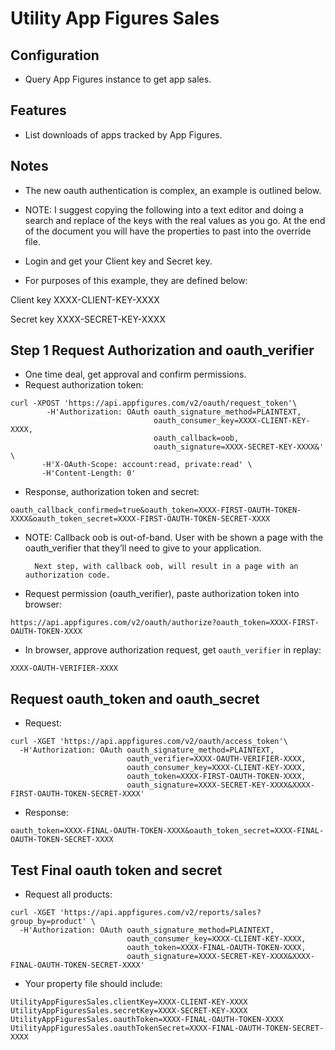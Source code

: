 Utility App Figures Sales
=========================

Configuration
-------------

- Query App Figures instance to get app sales.


Features
--------

- List downloads of apps tracked by App Figures.


Notes
-----

- The new oauth authentication is complex, an example is outlined below.

- NOTE: I suggest copying the following into a text editor and doing a search and replace of the keys with the real 
        values as you go.  At the end of the document you will have the properties to past into the override file.

- Login and get your Client key and Secret key.
- For purposes of this example, they are defined below:

Client key
XXXX-CLIENT-KEY-XXXX

Secret key
XXXX-SECRET-KEY-XXXX


Step 1 Request Authorization and oauth_verifier
-----------------------------------------------
- One time deal, get approval and confirm permissions.
- Request authorization token:
```
curl -XPOST 'https://api.appfigures.com/v2/oauth/request_token'\
        -H'Authorization: OAuth oauth_signature_method=PLAINTEXT,
                                oauth_consumer_key=XXXX-CLIENT-KEY-XXXX,
                                oauth_callback=oob,
                                oauth_signature=XXXX-SECRET-KEY-XXXX&' \
       -H'X-OAuth-Scope: account:read, private:read' \
       -H'Content-Length: 0'
```

- Response, authorization token and secret:
```
oauth_callback_confirmed=true&oauth_token=XXXX-FIRST-OAUTH-TOKEN-XXXX&oauth_token_secret=XXXX-FIRST-OAUTH-TOKEN-SECRET-XXXX
```

- NOTE: Callback oob is out-of-band.  User with be shown a page with the oauth_verifier that they’ll need
        to give to your application.

        Next step, with callback oob, will result in a page with an authorization code.


- Request permission (oauth_verifier), paste authorization token into browser:
```
https://api.appfigures.com/v2/oauth/authorize?oauth_token=XXXX-FIRST-OAUTH-TOKEN-XXXX
```

- In browser, approve authorization request, get `oauth_verifier` in replay:
```
XXXX-OAUTH-VERIFIER-XXXX
```


Request oauth_token and oauth_secret
------------------------------------
- Request:
```
curl -XGET 'https://api.appfigures.com/v2/oauth/access_token'\
  -H'Authorization: OAuth oauth_signature_method=PLAINTEXT,
                          oauth_verifier=XXXX-OAUTH-VERIFIER-XXXX,
                          oauth_consumer_key=XXXX-CLIENT-KEY-XXXX,
                          oauth_token=XXXX-FIRST-OAUTH-TOKEN-XXXX,
                          oauth_signature=XXXX-SECRET-KEY-XXXX&XXXX-FIRST-OAUTH-TOKEN-SECRET-XXXX'
```

- Response:
```
oauth_token=XXXX-FINAL-OAUTH-TOKEN-XXXX&oauth_token_secret=XXXX-FINAL-OAUTH-TOKEN-SECRET-XXXX
```

Test Final oauth token and secret
---------------------------------
- Request all products:
```
curl -XGET 'https://api.appfigures.com/v2/reports/sales?group_by=product' \
  -H'Authorization: OAuth oauth_signature_method=PLAINTEXT,
                          oauth_consumer_key=XXXX-CLIENT-KEY-XXXX,
                          oauth_token=XXXX-FINAL-OAUTH-TOKEN-XXXX,
                          oauth_signature=XXXX-SECRET-KEY-XXXX&XXXX-FINAL-OAUTH-TOKEN-SECRET-XXXX'
```


- Your property file should include:
```
UtilityAppFiguresSales.clientKey=XXXX-CLIENT-KEY-XXXX
UtilityAppFiguresSales.secretKey=XXXX-SECRET-KEY-XXXX
UtilityAppFiguresSales.oauthToken=XXXX-FINAL-OAUTH-TOKEN-XXXX
UtilityAppFiguresSales.oauthTokenSecret=XXXX-FINAL-OAUTH-TOKEN-SECRET-XXXX
```